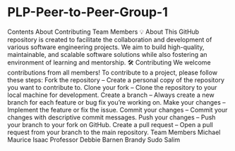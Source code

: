 # PLP-Peer-to-Peer-Group-1
Contents
About
Contributing
Team Members
💡 About
This GitHub repository is created to facilitate the collaboration and development of
various software engineering projects. We aim to build high-quality, maintainable, and scalable software
solutions while also fostering an environment of learning and mentorship.
🛠️ Contributing
We welcome contributions from all members! To contribute to a project, please follow these steps:
Fork the repository – Create a personal copy of the repository you want to contribute to.
Clone your fork – Clone the repository to your local machine for development.
Create a branch – Always create a new branch for each feature or bug fix you’re working on.
Make your changes – Implement the feature or fix the issue.
Commit your changes – Commit your changes with descriptive commit messages.
Push your changes – Push your branch to your fork on GitHub.
Create a pull request – Open a pull request from your branch to the main repository.
Team Members
Michael 
Maurice
Isaac
Professor 
Debbie
Barnen
Brandy
Sudo
Salim
